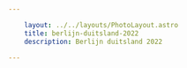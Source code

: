 ```yaml
---

    layout: ../../layouts/PhotoLayout.astro
    title: berlijn-duitsland-2022
    description: Berlijn duitsland 2022

---
```

